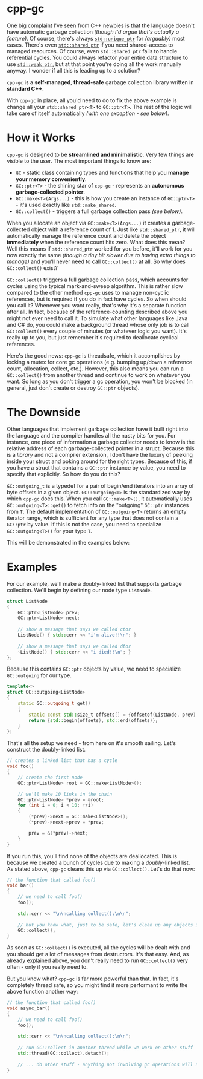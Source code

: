 # cpp-gc

One big complaint I've seen from C++ newbies is that the language doesn't have automatic garbage collection *(though I'd argue that's actually a feature)*. Of course, there's always [`std::unique_ptr`](https://en.cppreference.com/w/cpp/memory/unique_ptr) for *(arguably)* most cases. There's even [`std::shared_ptr`](https://en.cppreference.com/w/cpp/memory/shared_ptr) if you need shared-access to managed resources. Of course, even `std::shared_ptr` fails to handle referential cycles. You could always refactor your entire data structure to use [`std::weak_ptr`](https://en.cppreference.com/w/cpp/memory/weak_ptr), but at that point you're doing all the work manually anyway. I wonder if all this is leading up to a solution?

`cpp-gc` is a **self-managed**, **thread-safe** garbage collection library written in **standard C++**.

With `cpp-gc` in place, all you'd need to do to fix the above example is change all your `std::shared_ptr<T>` to `GC::ptr<T>`. The rest of the logic will take care of itself automatically *(with one exception - see below)*.

# How it Works

`cpp-gc` is designed to be **streamlined and minimalistic**. Very few things are visible to the user. The most important things to know are:
* `GC` - static class containing types and functions that help you **manage your memory conveniently**.
* `GC::ptr<T>` - the shining star of `cpp-gc` - represents an **autonomous garbage-collected pointer**.
* `GC::make<T>(Args...)` - this is how you create an instance of `GC::ptr<T>` - it's used exactly like `std::make_shared`.
* `GC::collect()` - triggers a full garbage collection pass *(see below)*.

When you allocate an object via `GC::make<T>(Args...)` it creates a garbage-collected object with a reference count of 1. Just like `std::shared_ptr`, it will automatically manage the reference count and delete the object **immediately** when the reference count hits zero. What does this mean? Well this means if `std::shared_ptr` worked for you before, it'll work for you now exactly the same *(though a tiny bit slower due to having extra things to manage)* and you'll never need to call `GC::collect()` at all. So why does `GC::collect()` exist?

`GC::collect()` triggers a full garbage collection pass, which accounts for cycles using the typical mark-and-sweep algorithm. This is rather slow compared to the other method `cpp-gc` uses to manage non-cyclic references, but is required if you do in fact have cycles. So when should you call it? Whenever you want really, that's why it's a separate function after all. In fact, because of the reference-counting described above you might not ever need to call it. To simulate what other languages like Java and C# do, you could make a background thread whose only job is to call `GC::collect()` every couple of minutes (or whatever logic you want). It's really up to you, but just remember it's required to deallocate cyclical references.

Here's the good news: `cpp-gc` is threadsafe, which it accomplishes by locking a mutex for core gc operations (e.g. bumping up/down a reference count, allocation, collect, etc.). However, this also means you can run a `GC::collect()` from another thread and continue to work on whatever you want. So long as you don't trigger a gc operation, you won't be blocked (in general, just don't create or destroy `GC::ptr` objects).

# The Downside

Other languages that implement garbage collection have it built right into the language and the compiler handles all the nasty bits for you. For instance, one piece of information a garbage collector needs to know is the relative address of each garbage-collected pointer in a struct. Because this is a *library* and not a compiler extension, I don't have the luxury of peeking inside your struct and poking around for the right types. Because of this, if you have a struct that contains a `GC::ptr` instance by value, you need to specify that explicitly. So how do you do this?

`GC::outgoing_t` is a typedef for a pair of begin/end iterators into an array of byte offsets in a given object. `GC::outgoing<T>` is the standardized way by which `cpp-gc` does this. When you call `GC::make<T>()`, it automatically uses `GC::outgoing<T>::get()` to fetch info on the "outgoing" `GC::ptr` instances from `T`. The default implementation of `GC::outgoing<T>` returns an empty iterator range, which is sufficient for any type that does not contain a `GC::ptr` by value. If this is not the case, you need to specialize `GC::outgoing<T>()` for your type `T`.

This will be demonstrated in the examples below:

# Examples

For our example, we'll make a doubly-linked list that supports garbage collection. We'll begin by defining our node type `ListNode`.

```cpp
struct ListNode
{
    GC::ptr<ListNode> prev;
    GC::ptr<ListNode> next;
    
    // show a message that says we called ctor
    ListNode() { std::cerr << "i'm alive!!\n"; }
    
    // show a message that says we called dtor
    ~ListNode() { std::cerr << "i died!!\n"; }
};
```

Because this contains `GC::ptr` objects by value, we need to specialize `GC::outgoing` for our type.

```cpp
template<>
struct GC::outgoing<ListNode>
{
    static GC::outgoing_t get()
    {
        static const std::size_t offsets[] = {offsetof(ListNode, prev), offsetof(ListNode, next)};
        return {std::begin(offsets), std::end(offsets)};
    }
};
```

That's all the setup we need - from here on it's smooth sailing. Let's construct the doubly-linked list.

```cpp
// creates a linked list that has a cycle
void foo()
{
    // create the first node
    GC::ptr<ListNode> root = GC::make<ListNode>();

    // we'll make 10 links in the chain
    GC::ptr<ListNode> *prev = &root;
    for (int i = 0; i < 10; ++i)
    {
        (*prev)->next = GC::make<ListNode>();
        (*prev)->next->prev = *prev;

        prev = &(*prev)->next;
    }
}
```

If you run this, you'll find none of the objects are deallocated. This is because we created a bunch of cycles due to making a *doubly*-linked list. As stated above, `cpp-gc` cleans this up via `GC::collect()`. Let's do that now:

```cpp
// the function that called foo()
void bar()
{
    // we need to call foo()
    foo();
    
    std::cerr << "\n\ncalling collect():\n\n";
    
    // but you know what, just to be safe, let's clean up any objects it left lying around unused
    GC::collect();
}
```

As soon as `GC::collect()` is executed, all the cycles will be dealt with and you should get a lot of messages from destructors. It's that easy. And, as already explained above, you don't really need to run `GC::collect()` very often - only if you really need to.

But you know what? `cpp-gc` is far more powerful than that. In fact, it's completely thread safe, so you might find it more performant to write the above function another way:

```cpp
// the function that called foo()
void async_bar()
{
    // we need to call foo()
    foo();
    
    std::cerr << "\n\ncalling collect():\n\n";
    
    // run GC::collect in another thread while we work on other stuff
    std::thread(GC::collect).detach();
    
    // ... do other stuff - anything not involving gc operations will not block ... //
}
```

